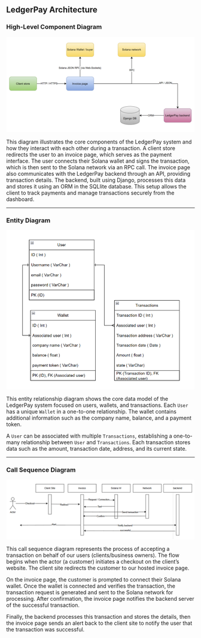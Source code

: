 ## LedgerPay Architecture

### High-Level Component Diagram

![High-Level Component Diagram](./component_diagram.png)

This diagram illustrates the core components of the LedgerPay system and how they interact with 
each other during a transaction. A client store redirects the user to an invoice page, which serves as the payment
interface. The user connects their Solana wallet and signs the transaction, which is then sent to the Solana network via 
an RPC call. The invoice page also communicates with the LedgerPay backend through an API, providing transaction details. 
The backend, built using Django, processes this data and stores it using an ORM in the SQLlite database. This setup 
allows the client to track payments and manage transactions securely from the dashboard.

---
### Entity Diagram

![Entity Diagram](./erd_ledger_pay.png)

This entity relationship diagram shows the core data model of the LedgerPay system focused on users, wallets, and 
transactions. Each `User` has a unique `Wallet` in a one-to-one relationship. The wallet contains additional information 
such as the company name, balance, and a payment token. 

A `User` can be associated with multiple `Transactions`, establishing a one-to-many relationship between `User` and 
`Transactions`. Each transaction stores data such as the amount, transaction date, address, and its current state. 

---
### Call Sequence Diagram

![Call Sequence Diagram](./call_seq.png)

This call sequence diagram represents the process of accepting a transaction on behalf of our users (clients/business 
owners). The flow begins when the actor (a customer) initiates a checkout on the client’s website. The client site 
redirects the customer to our hosted invoice page.

On the invoice page, the customer is prompted to connect their Solana wallet. Once the wallet is connected and verifies the transaction,
the transaction request is generated and sent to the Solana network for processing. After confirmation, the invoice page 
notifies the backend server of the successful transaction.

Finally, the backend processes this transaction and stores the details, then the invoice page sends an alert back to the 
client site to notify the user that the transaction was successful. 